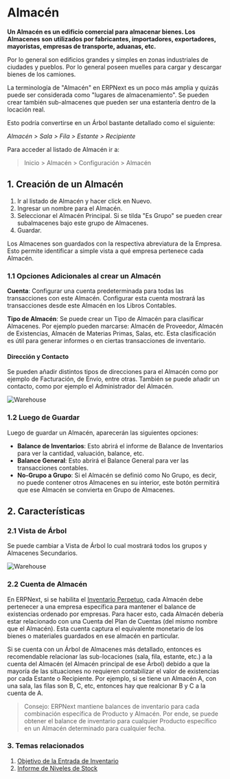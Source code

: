 <!-- add-breadcrumbs -->
# Almacén

**Un Almacén es un edificio comercial para almacenar bienes. Los Almacenes son utilizados por fabricantes, importadores, exportadores, mayoristas, empresas de transporte, aduanas, etc.**

Por lo general son edificios grandes y simples en zonas industriales de ciudades y pueblos. Por lo general poseen muelles para cargar y descargar bienes de los camiones.

La terminología de "Almacén" en ERPNext es un poco más amplia y quizás puede ser considerada como "lugares de almacenamiento". Se pueden crear también sub-almacenes que pueden ser una estantería dentro de la locación real. 

Esto podría convertirse en un Árbol bastante detallado como el siguiente:

*Almacén > Sala > Fila > Estante > Recipiente*

Para acceder al listado de Almacén ir a:
> Inicio > Almacén > Configuración > Almacén

## 1. Creación de un Almacén
1. Ir al listado de Almacén y hacer click en Nuevo.
2. Ingresar un nombre para el Almacén.
3. Seleccionar el Almacén Principal. Si se tilda "Es Grupo" se pueden crear subalmacenes bajo este grupo de Almacenes. 
4. Guardar. 

Los Almacenes son guardados con la respectiva abreviatura de la Empresa. Esto permite identificar a simple vista a qué empresa pertenece cada Almacén. 

### 1.1 Opciones Adicionales al crear un Almacén
**Cuenta**: Configurar una cuenta predeterminada para todas las transacciones con este Almacén. Configurar esta cuenta mostrará las transacciones desde este Almacén en los Libros Contables.

**Tipo de Almacén**: Se puede crear un Tipo de Almacén para clasificar Almacenes. Por ejemplo pueden marcarse: Almacén de Proveedor, Almacén de Existencias, Almacén de Materias Primas, Salas, etc. Esta clasificación es útil para generar informes o en ciertas transacciones de inventario.  

#### Dirección y Contacto
Se pueden añadir distintos tipos de direcciones para el Almacén como por ejemplo de Facturación, de Envío, entre otras. También se puede añadir un contacto, como por ejemplo el Administrador del Almacén.

![Warehouse](/docs/assets/img/stock/warehouse.png)

### 1.2 Luego de Guardar
Luego de guardar un Almacén, aparecerán las siguientes opciones: 

* **Balance de Inventarios**: Esto abrirá el informe de Balance de Inventarios para ver la cantidad, valuación, balance, etc. 
* **Balance General**: Esto abrirá el Balance General para ver las transacciones contables. 
* **No-Grupo a Grupo**: Si el Almacén se definió como No Grupo, es decir, no puede contener otros Almacenes en su interior, este botón permitirá que ese Almacén se convierta en Grupo de Almacenes.

## 2. Características

### 2.1 Vista de Árbol
Se puede cambiar a Vista de Árbol lo cual mostrará todos los grupos y Almacenes Secundarios. 

<img class="screenshot" alt="Warehouse" src="{{docs_base_url}}/assets/img/stock/warehouse-tree.png">

### 2.2 Cuenta de Almacén
En ERPNext, si se habilita el [Inventario Perpetuo](/docs/user/manual/es/stock/perpetual-inventory), cada Almacén debe pertenecer a una empresa específica para mantener el balance de existencias ordenado por empresas. Para hacer esto, cada Almacén debería estar relacionado con una Cuenta del Plan de Cuentas (del mismo nombre que el Almacén). Esta cuenta captura el equivalente monetario de los bienes o materiales guardados en ese almacén en particular. 

Si se cuenta con un Árbol de Almacenes más detallado, entonces es recomendable relacionar las sub-locaciones (sala, fila, estante, etc.) a la cuenta del Almacén (el Almacén principal de ese Árbol) debido a que la mayoría de las situaciones no requieren contabilizar el valor de existencias por cada Estante o Recipiente. Por ejemplo, si se tiene un Almacén A, con una sala, las filas son B, C, etc, entonces hay que realcionar B y C a la cuenta de A.

> Consejo: ERPNext mantiene balances de inventario para cada combinación específica de Producto y Almacén. Por ende, se puede obtener el balance de inventario para cualquier Producto específico en un Almacén determinado para cualquier fecha. 

### 3. Temas relacionados
1. [Objetivo de la Entrada de Inventario](/docs/user/manual/es/stock/articles/stock-entry-purpose)
1. [Informe de Niveles de Stock](/docs/user/manual/es/stock/stock-level-report)
